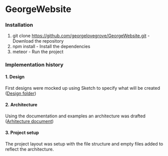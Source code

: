 # GeorgeWebsite

### Installation

1. git clone https://github.com/georgelovegrove/GeorgeWebsite.git - Download the repository
2. npm install - Install the dependencies
3. meteor - Run the project

### Implementation history

#### 1. Design

First designs were mocked up using Sketch to specify what will be created ([Design folder](https://drive.google.com/folderview?id=0B8eUsSv3DhS6ZTJLN2VBcXdTWEE&usp=sharing))

#### 2. Architecture

Using the documentation and examples an architecture was drafted ([Arhitecture document](https://docs.google.com/document/d/16jToKFgV-beYQUD_9a2z75bQMieD3t-LypEBiwklbWU/edit?usp=sharing))

#### 3. Project setup

The project layout was setup with the file structure and empty files added to reflect the architecture.
